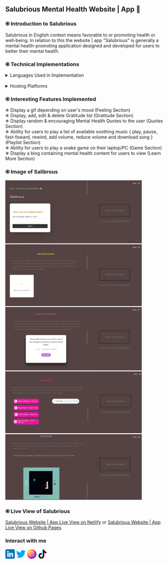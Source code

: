 ## Salubrious Mental Health Website | App 🤍

### ⦿ Introduction to Salubrious
Salubrious in English context means favorable to or promoting health or well-being. In relation to this the website | app "Salubrious" is generally a mental health-promoting application designed and developed for users to better their mental health. 


### ⦿ Technical Implementations
<details><summary>
Languages Used in Implementation
</summary> <br>
• Html 5 <br>
• Css 3 <br>
• Javascript
</details> <br>

<details><summary>
Hosting Platforms
</summary> <br>
• Github Pages <br>
• Netlify 
</details>

### ⦿ Interesting Features Implemented
✵ Display a gif depending on user's mood  (Feeling Section) <br>
✵ Display, add, edit & delete Gratitude list (Gratitude Section) <br>
✵ Display random & encouraging Mental Health Quotes to the user (Quotes Section) <br>
✵ Ability for users to play a list of available soothing music { play, pause, fast-foward, rewind, add volume, reduce volume and download song } (Playlist Section) <br>
✵ Ability for users to play a snake game on their laptop/PC (Game Section) <br>
✵ Display a blog containing mental health content for users to view (Learn More Section)

### ⦿ Image of Salibrous <br>
<img src="readme-images\feelings-sec.png" width="430px">
<img src="readme-images\gratitude-sec.png" width="430px">
<img src="readme-images\quotes-sec.png" width="430px">
<img src="readme-images\playlist-sec.png" width="430px"> 
<img src="readme-images\game-sec.png" width="430px"> <br>

### ⦿ Live View of Salubrious <br>
[Salubrious Website | App Live View on Netlify](https://salubrious.netlify.app/) or [Salubrious Website | App Live View on Github Pages](https://waasike.github.io/code_your_feels/)

### Interact with me 

<a href="https://www.linkedin.com/in/mitchelle-wasike-62b99123b/"><img src="icons\linkedin.png" width= "30px"></a>
<a href="https://twitter.com/waasikee"><img src="icons\twitter.png" width= "30px"></a>
<a href="https://www.instagram.com/waasike/"><img src="icons\instagram.png" width= "30px"></a>
<a href="https://www.tiktok.com/@waasike"><img src="icons\tik-tok.png" width= "30px"></a>